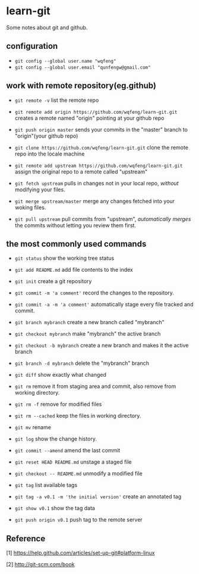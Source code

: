 learn-git
================
Some notes about git and github.

configuration
--------------------
* `git config --global user.name "wqfeng"`
* `git config --global user.email "qunfengw@gmail.com"`

work with remote repository(eg.github)
------------------------------------
* `git remote -v`
list the remote repo

* `git remote add origin https://github.com/wqfeng/learn-git.git`
creates a remote named "origin" pointing at your github repo

* `git push origin master`
sends your commits in the "master" branch to "origin"(your github repo)

* `git clone https://github.com/wqfeng/learn-git.git`
clone the remote repo into the locale machine

* `git remote add upstream https://github.com/wqfeng/learn-git.git`
assign the original repo to a remote called "upstream"

* `git fetch upstream`
pulls in changes not in your local repo, _without_ modifying your files.

* `git merge upstream/master`
merge any changes fetched into your woking files.

* `git pull upstream`
pull commits from "upstream", _automatically merges_ the commits without letting you review them first.

the most commonly used commands
--------------------------------
* `git status`
show the working tree status

* `git add README.md`
add file contents to the index

* `git init`
create a git repository

* `git commit -m 'a comment'`
record the changes to the repository.

* `git commit -a -m 'a comment'`
automatically stage every file tracked and commit.

* `git branch mybranch`
create a new branch called "mybranch"

* `git checkout mybranch`
make "mybranch" the active branch

* `git checkout -b mybranch`
create a new branch and makes it the active branch

* `git branch -d mybranch`
delete the "mybranch" branch

* `git diff`
show exactly what changed

* `git rm`
remove it from staging area and commit, also remove from working directory.

* `git rm -f`
remove for modified files

* `git rm --cached`
keep the files in working directory.

* `git mv`
rename

* `git log`
show the change history.

* `git commit --amend`
amend the last commit

* `git reset HEAD README.md`
unstage a staged file

* `git checkout -- README.md`
unmodify a modified file

* `git tag`
list available tags

* `git tag -a v0.1 -m 'the initial version'`
create an annotated tag

* `git show v0.1`
show the tag data

* `git push origin v0.1`
push tag to the remote server



Reference
---------
[1] https://help.github.com/articles/set-up-git#platform-linux 

[2] http://git-scm.com/book
